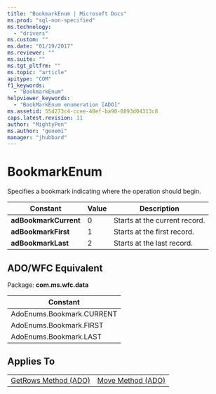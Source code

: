 ```yaml
---
title: "BookmarkEnum | Microsoft Docs"
ms.prod: "sql-non-specified"
ms.technology:
  - "drivers"
ms.custom: ""
ms.date: "01/19/2017"
ms.reviewer: ""
ms.suite: ""
ms.tgt_pltfrm: ""
ms.topic: "article"
apitype: "COM"
f1_keywords: 
  - "BookmarkEnum"
helpviewer_keywords: 
  - "BookMarkEnum enumeration [ADO]"
ms.assetid: 55d273c4-ccee-48ef-ba90-8893d04313c8
caps.latest.revision: 11
author: "MightyPen"
ms.author: "genemi"
manager: "jhubbard"
---
```

# BookmarkEnum
Specifies a bookmark indicating where the operation should begin.  
  
|Constant|Value|Description|  
|--------------|-----------|-----------------|  
|**adBookmarkCurrent**|0|Starts at the current record.|  
|**adBookmarkFirst**|1|Starts at the first record.|  
|**adBookmarkLast**|2|Starts at the last record.|  
  
## ADO/WFC Equivalent  
 Package: **com.ms.wfc.data**  
  
|Constant|  
|--------------|  
|AdoEnums.Bookmark.CURRENT|  
|AdoEnums.Bookmark.FIRST|  
|AdoEnums.Bookmark.LAST|  
  
## Applies To  
  
|||  
|-|-|  
|[GetRows Method (ADO)](../../../ado/reference/ado-api/getrows-method-ado.md)|[Move Method (ADO)](../../../ado/reference/ado-api/move-method-ado.md)|